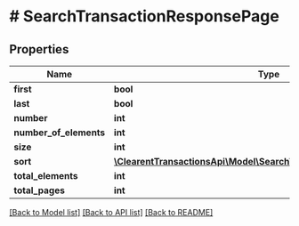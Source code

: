 # # SearchTransactionResponsePage

## Properties

Name | Type | Description | Notes
------------ | ------------- | ------------- | -------------
**first** | **bool** |  | [optional]
**last** | **bool** |  | [optional]
**number** | **int** |  | [optional]
**number_of_elements** | **int** |  | [optional]
**size** | **int** |  | [optional]
**sort** | [**\ClearentTransactionsApi\Model\SearchTransactionResponsePageSort**](SearchTransactionResponsePageSort.md) |  | [optional]
**total_elements** | **int** |  | [optional]
**total_pages** | **int** |  | [optional]

[[Back to Model list]](../../README.md#models) [[Back to API list]](../../README.md#endpoints) [[Back to README]](../../README.md)
